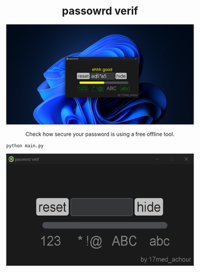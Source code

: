 <h1 style="text-align: center;">passowrd verif</h1>

<center><img src="p2.png"></img></center>
<p align="center">Check how secure your password is using a free offline tool.</p>


```shell
python main.py

```

<p align="center"><img width=600 height=300 src="a1.gif"></img></p>





